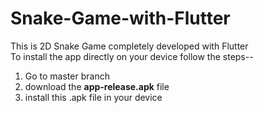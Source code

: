 # Snake-Game-with-Flutter
This is 2D Snake Game completely developed with Flutter <br>
To install the app directly on your device follow the steps--<br>
  1. Go to master branch<br>
  2. download the <b>app-release.apk</b> file<br>
  3. install this .apk file in your device

